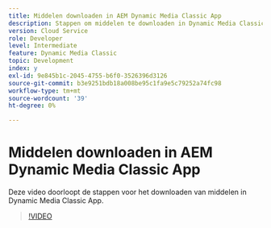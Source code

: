 ```yaml
---
title: Middelen downloaden in AEM Dynamic Media Classic App
description: Stappen om middelen te downloaden in Dynamic Media Classic App
version: Cloud Service
role: Developer
level: Intermediate
feature: Dynamic Media Classic
topic: Development
index: y
exl-id: 9e845b1c-2045-4755-b6f0-3526396d3126
source-git-commit: b3e9251bdb18a008be95c1fa9e5c79252a74fc98
workflow-type: tm+mt
source-wordcount: '39'
ht-degree: 0%

---
```


# Middelen downloaden in AEM Dynamic Media Classic App

Deze video doorloopt de stappen voor het downloaden van middelen in Dynamic Media Classic App.

>[!VIDEO](https://video.tv.adobe.com/v/335458?quality=12&learn=on)
